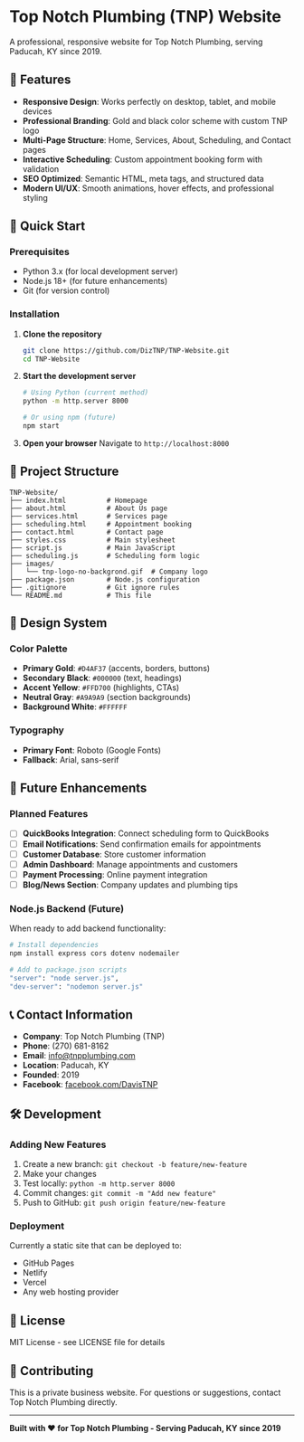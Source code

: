 # Top Notch Plumbing (TNP) Website

A professional, responsive website for Top Notch Plumbing, serving Paducah, KY since 2019.

## 🌟 Features

- **Responsive Design**: Works perfectly on desktop, tablet, and mobile devices
- **Professional Branding**: Gold and black color scheme with custom TNP logo
- **Multi-Page Structure**: Home, Services, About, Scheduling, and Contact pages
- **Interactive Scheduling**: Custom appointment booking form with validation
- **SEO Optimized**: Semantic HTML, meta tags, and structured data
- **Modern UI/UX**: Smooth animations, hover effects, and professional styling

## 🚀 Quick Start

### Prerequisites
- Python 3.x (for local development server)
- Node.js 18+ (for future enhancements)
- Git (for version control)

### Installation

1. **Clone the repository**
   ```bash
   git clone https://github.com/DizTNP/TNP-Website.git
   cd TNP-Website
   ```

2. **Start the development server**
   ```bash
   # Using Python (current method)
   python -m http.server 8000
   
   # Or using npm (future)
   npm start
   ```

3. **Open your browser**
   Navigate to `http://localhost:8000`

## 📁 Project Structure

```
TNP-Website/
├── index.html          # Homepage
├── about.html          # About Us page
├── services.html       # Services page
├── scheduling.html     # Appointment booking
├── contact.html        # Contact page
├── styles.css          # Main stylesheet
├── script.js           # Main JavaScript
├── scheduling.js       # Scheduling form logic
├── images/
│   └── tnp-logo-no-backgrond.gif  # Company logo
├── package.json        # Node.js configuration
├── .gitignore          # Git ignore rules
└── README.md           # This file
```

## 🎨 Design System

### Color Palette
- **Primary Gold**: `#D4AF37` (accents, borders, buttons)
- **Secondary Black**: `#000000` (text, headings)
- **Accent Yellow**: `#FFD700` (highlights, CTAs)
- **Neutral Gray**: `#A9A9A9` (section backgrounds)
- **Background White**: `#FFFFFF`

### Typography
- **Primary Font**: Roboto (Google Fonts)
- **Fallback**: Arial, sans-serif

## 🔧 Future Enhancements

### Planned Features
- [ ] **QuickBooks Integration**: Connect scheduling form to QuickBooks
- [ ] **Email Notifications**: Send confirmation emails for appointments
- [ ] **Customer Database**: Store customer information
- [ ] **Admin Dashboard**: Manage appointments and customers
- [ ] **Payment Processing**: Online payment integration
- [ ] **Blog/News Section**: Company updates and plumbing tips

### Node.js Backend (Future)
When ready to add backend functionality:

```bash
# Install dependencies
npm install express cors dotenv nodemailer

# Add to package.json scripts
"server": "node server.js",
"dev-server": "nodemon server.js"
```

## 📞 Contact Information

- **Company**: Top Notch Plumbing (TNP)
- **Phone**: (270) 681-8162
- **Email**: info@tnpplumbing.com
- **Location**: Paducah, KY
- **Founded**: 2019
- **Facebook**: [facebook.com/DavisTNP](https://facebook.com/DavisTNP)

## 🛠️ Development

### Adding New Features
1. Create a new branch: `git checkout -b feature/new-feature`
2. Make your changes
3. Test locally: `python -m http.server 8000`
4. Commit changes: `git commit -m "Add new feature"`
5. Push to GitHub: `git push origin feature/new-feature`

### Deployment
Currently a static site that can be deployed to:
- GitHub Pages
- Netlify
- Vercel
- Any web hosting provider

## 📄 License

MIT License - see LICENSE file for details

## 🤝 Contributing

This is a private business website. For questions or suggestions, contact Top Notch Plumbing directly.

---

**Built with ❤️ for Top Notch Plumbing - Serving Paducah, KY since 2019**
